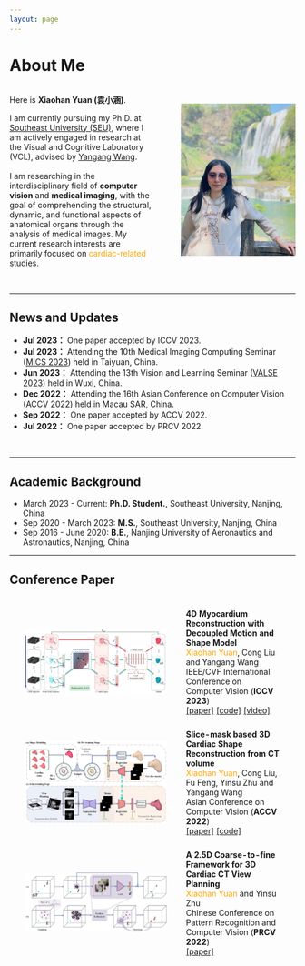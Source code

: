 ```yaml
---
layout: page
---
```


# About Me

<div style="display: flex; justify-content: space-between; align-items: center;">
  <div style="flex: 1;">

Here is <strong>Xiaohan Yuan (袁小涵)</strong>.

I am currently pursuing my Ph.D. at <a href="https://www.seu.edu.cn/" target="_blank">Southeast University (SEU)</a>, where I am actively engaged in research at the Visual and Cognitive Laboratory (VCL), advised by <a href="https://www.yangangwang.com/" target="_blank">Yangang Wang</a>.<br>
<br>
I am researching in the interdisciplinary field of <strong>computer vision</strong> and <strong>medical imaging</strong>, with the goal of comprehending the structural, dynamic, and functional aspects of anatomical organs through the analysis of medical images. My current research interests are primarily focused on <font color="orange">cardiac-related</font> studies.
</div>

<div style="flex: 1; text-align: right;">
<img src="images/profile.jpg" width="80%" height="80%">
</div>
</div>

<br>

---

## News and Updates
- **Jul 2023：** One paper accepted by ICCV 2023.
- **Jul 2023：** Attending the 10th Medical Imaging Computing Seminar ([MICS 2023](https://aim.nuist.edu.cn/MICS/mics2023.htm)) held in Taiyuan, China.
- **Jun 2023：** Attending the 13th Vision and Learning Seminar ([VALSE 2023](http://valser.org/2023/#/)) held in Wuxi, China.
- **Dec 2022：** Attending the 16th Asian Conference on Computer Vision ([ACCV 2022](https://accv2022.org/en/default.asp)) held in Macau SAR, China.
- **Sep 2022：** One paper accepted by ACCV 2022.
- **Jul 2022：** One paper accepted by PRCV 2022.


<br>

---

## Academic Background

<!-- **<font color='red'>[Highlight]</font> I am looking for PhD to start in 2025 Fall. Contact me if you have any leads!** -->

- March 2023 - Current: **Ph.D. Student.**, Southeast University, Nanjing, China
- Sep 2020 - March 2023: **M.S.**, Southeast University, Nanjing, China
- Sep 2016 - June 2020: **B.E.**, Nanjing University of Aeronautics and Astronautics, Nanjing, China


---
## Conference Paper
<head>
<style>
td:first-child {
    width: 250px; 
}
table {
    border-collapse: separate;
    border-spacing: 20px; /* 10px 是间距的大小，可以根据需要调整 */
}
</style>
</head>

<table>
  <!-- <colgroup>
    <col style="width: 250px;"> 
  </colgroup> -->
<tr><!-- ICCV23 -->
  <td style="text-align: center;"><img src="images/publications/iccv23.jpg"></td>

  <td>
  <strong>4D Myocardium Reconstruction with Decoupled Motion and Shape Model</strong><br>
  <font color="orange">Xiaohan Yuan</font>, Cong Liu and Yangang Wang<br>IEEE/CVF International Conference on Computer Vision  (<strong>ICCV 2023</strong>)<br>
  <a href="https://arxiv.org/pdf/2308.14083.pdf" target="_blank">[paper]</a> <a href="https://github.com/yuan-xiaohan/4D-Myocardium-Reconstruction-with-Decoupled-Motion-and-Shape-Model" target="_blank">[code]</a> <a href="https://www.bilibili.com/video/BV1Q8411z7o8/?spm_id_from=888.80997.embed_other.whitelist&t=23" target="_blank">[video]</a>
  </td>
</tr>

<tr><!-- ACCV22 -->
  <td style="text-align: center;"><img src="images/publications/accv22.png"></td>

  <td>
  <strong>Slice-mask based 3D Cardiac Shape Reconstruction from CT volume</strong><br>
  <font color="orange">Xiaohan Yuan</font>, Cong Liu, Fu Feng, Yinsu Zhu and Yangang Wang<br>Asian Conference on Computer Vision (<strong>ACCV 2022</strong>)<br>
  <a href="https://openaccess.thecvf.com/content/ACCV2022/papers/Yuan_Slice-mask_based_3D_Cardiac_Shape_Reconstruction_from_CT_volume_ACCV_2022_paper.pdf" target="_blank">[paper]</a> <a href="https://github.com/yuan-xiaohan/Slice-mask-based-3D-Cardiac-Shape-Reconstruction" target="_blank">[code]</a>
  </td>
</tr>

<tr><!-- PRCV22 -->
  <td><img src="images/publications/prcv22.png"></td>
  
  <td>
  <strong>A 2.5D Coarse-to-fine Framework for 3D Cardiac CT View Planning</strong><br>
  <font color="orange">Xiaohan Yuan</font> and Yinsu Zhu<br> Chinese Conference on Pattern Recognition and Computer Vision (<strong>PRCV 2022</strong>)<br>
  <a href="https://link.springer.com/content/pdf/10.1007/978-3-031-18910-4_31.pdf" target="_blank">[paper]</a>
  </td>
</tr>

</table>